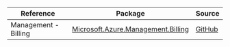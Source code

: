 | Reference | Package | Source |
|---|---|---|
|Management - Billing|[Microsoft.Azure.Management.Billing](https://www.nuget.org/packages/Microsoft.Azure.Management.Billing)|[GitHub](https://github.com/Azure/azure-sdk-for-net)|
